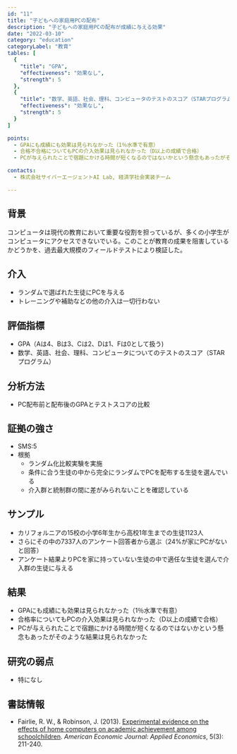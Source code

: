 ```yaml
---
id: "11"
title: "子どもへの家庭用PCの配布"
description: "子どもへの家庭用PCの配布が成績に与える効果"
date: "2022-03-10"
category: "education"
categoryLabel: "教育"
tables: [
  {
    "title": "GPA",
    "effectiveness": "効果なし",
    "strength": 5
  },
  {
    "title": "数学、英語、社会、理科、コンピュータのテストのスコア（STARプログラム）",
    "effectiveness": "効果なし",
    "strength": 5
  }
]

points:
  - GPAにも成績にも効果は見られなかった（1％水準で有意）
  - 合格不合格についてもPCの介入効果は見られなかった（D以上の成績で合格）
  - PCが与えられたことで宿題にかける時間が短くなるのではないかという懸念もあったがそのような結果は見られなかった

contacts:
  - 株式会社サイバーエージェントAI Lab, 経済学社会実装チーム

---
```


## 背景
コンピュータは現代の教育において重要な役割を担っているが、多くの小学生がコンピュータにアクセスできないでいる。このことが教育の成果を阻害しているかどうかを、過去最大規模のフィールドテストにより検証した。

## 介入
- ランダムで選ばれた生徒にPCを与える
- トレーニングや補助などの他の介入は一切行わない

## 評価指標
- GPA（Aは4、Bは3、Cは2、Dは1、Fは0として扱う)
- 数学、英語、社会、理科、コンピュータについてのテストのスコア（STARプログラム）

## 分析方法
- PC配布前と配布後のGPAとテストスコアの比較

## 証拠の強さ
- SMS:5
- 根拠 
    - ランダム化比較実験を実施
    - 条件に合う生徒の中から完全にランダムでPCを配布する生徒を選んでいる
    - 介入群と統制群の間に差がみられないことを確認している

## サンプル
- カリフォルニアの15校の小学6年生から高校1年生までの生徒1123人
- さらにその中の7337人のアンケート回答者から選ぶ（24%が家にPCがないと回答）
- アンケート結果よりPCを家に持っていない生徒の中で適任な生徒を選んで介入群の生徒に与える

## 結果
- GPAにも成績にも効果は見られなかった（1％水準で有意）
- 合格率についてもPCの介入効果は見られなかった（D以上の成績で合格）
- PCが与えられたことで宿題にかける時間が短くなるのではないかという懸念もあったがそのような結果は見られなかった


## 研究の弱点
- 特になし

## 書誌情報
- Fairlie, R. W., & Robinson, J. (2013). [Experimental evidence on the effects of home computers on academic achievement among schoolchildren](https://www.aeaweb.org/articles?id=10.1257/app.5.3.211). *American Economic Journal: Applied Economics*, 5(3): 211-240.